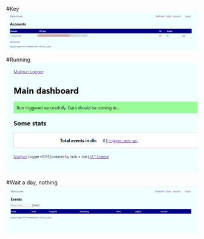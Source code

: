 #Key
![KEY](https://github.com/dickyangyi/pic/blob/main/2021-02-02_17-18-54.png)

#Running
![Running](https://github.com/dickyangyi/pic/blob/main/2021-02-02_17-19-05.png)

#Wait a day, nothing
![PIC1](https://github.com/dickyangyi/pic/blob/main/2021-02-02_17-20-06.png)
